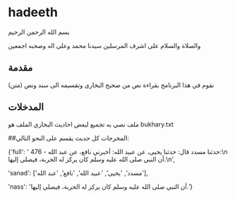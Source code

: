 # hadeeth
بسم الله الرحمن الرحيم

والصلاة والسلام على اشرف المرسلين سيدنا محمد وعلى اله وصحبه اجمعين
## مقدمة 
نقوم في هذا البرنامج بقراءة نص من صحيح البخاري وتقسيمه الى سند ونص (متن)

## المدخلات
ملف نصي به تجميع لبعض احاديث البخاري
الملف هو
bukhary.txt

##المخرجات
كل حديث يقسم على النحو التالي:

{'full': ' 476 - حدثنا مسدد قال: حدثنا يحيى، عن عبيد الله: أخبرني نافع، عن عبد الله:\n أن النبي صلى الله عليه وسلم كان يركز له الحربة، فيصلي إليها.\n',
 
'sanad': ['مسدد', 'يحيى', 'عبيد الله', 'نافع', 'عبد الله'], 
 
'nass': 'أن النبي صلى الله عليه وسلم كان يركز له الحربة، فيصلي إليها.'}
